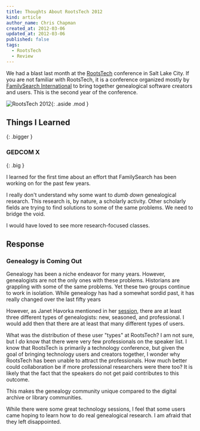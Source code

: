 ```yaml
---
title: Thoughts About RootsTech 2012
kind: article
author_name: Chris Chapman
created_at: 2012-03-06
updated_at: 2012-03-06
published: false
tags:
  - RootsTech
  - Review
---
```


We had a blast last month at the 
[RootsTech](http://rootstech.org/ "rootstech.org") conference in Salt Lake City.
If you are not familiar with RootsTech, it is a conference organized mostly by 
[FamilySearch International](http://familysearch.org "familysearch.org") to 
bring together genealogical software creators and users. This is the second
year of the conference.

![RootsTech 2012](/images/rootstech.320x480-75.2012.jpg){: .aside .mod }

## Things I Learned
{: .bigger }

### GEDCOM X
{: .big }

I learned for the first time about an effort that FamilySearch has been working
on for the past few years. 

I really don't understand why some want to _dumb down_ genealogical research.
This research is, by nature, a scholarly activity. Other scholarly fields are
trying to find solutions to some of the same problems. We need to bridge the
void.

I would have loved to see more research-focused classes. 

## Response

### Genealogy is Coming Out

Genealogy has been a niche endeavor for many years. However, genealogists are
not the only ones with these problems. Historians are grappling with some of
the same problems. Yet these two groups continue to work in isolation. While
genealogy has had a somewhat sordid past, it has really changed over the last
fifty years

However, as Janet Havorka mentioned in her
[session](http://rootstech.org/schedule/saturday/TU031 "Advocating Genealogy and Growing the Market: Issues of the New Genealogist"),
there are at least three different types of genealogists: new, seasoned, and 
professional. I would add then that there are at least that many different types of
users. 

What was the distribution of these user "types" at RootsTech? I am not sure,
but I *do* know that there were very few professionals on the speaker list. I
know that RootsTech is primarily a technology conference, but given the goal of
bringing technology users and creators together, I wonder why RootsTech has
been unable to attract the professionals. How much better could collaboration
be if more professional researchers were there too? It is likely that the fact
that the speakers do not get paid contributes to this outcome.

This makes the genealogy community unique compared to the digital
archive or library communities.

While there were some great technology sessions, I feel that some users came
hoping to learn how to do real genealogical research. I am afraid that they left
disappointed.

